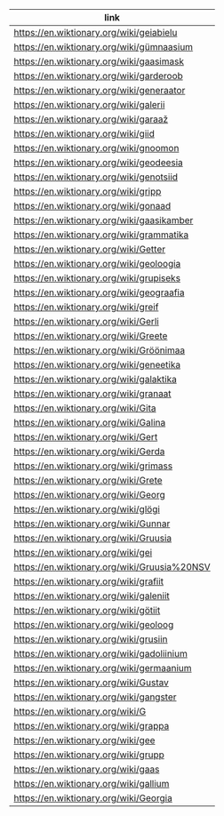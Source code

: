 |link|
|----|
|https://en.wiktionary.org/wiki/geiabielu|
|https://en.wiktionary.org/wiki/gümnaasium|
|https://en.wiktionary.org/wiki/gaasimask|
|https://en.wiktionary.org/wiki/garderoob|
|https://en.wiktionary.org/wiki/generaator|
|https://en.wiktionary.org/wiki/galerii|
|https://en.wiktionary.org/wiki/garaaž|
|https://en.wiktionary.org/wiki/giid|
|https://en.wiktionary.org/wiki/gnoomon|
|https://en.wiktionary.org/wiki/geodeesia|
|https://en.wiktionary.org/wiki/genotsiid|
|https://en.wiktionary.org/wiki/gripp|
|https://en.wiktionary.org/wiki/gonaad|
|https://en.wiktionary.org/wiki/gaasikamber|
|https://en.wiktionary.org/wiki/grammatika|
|https://en.wiktionary.org/wiki/Getter|
|https://en.wiktionary.org/wiki/geoloogia|
|https://en.wiktionary.org/wiki/grupiseks|
|https://en.wiktionary.org/wiki/geograafia|
|https://en.wiktionary.org/wiki/greif|
|https://en.wiktionary.org/wiki/Gerli|
|https://en.wiktionary.org/wiki/Greete|
|https://en.wiktionary.org/wiki/Gröönimaa|
|https://en.wiktionary.org/wiki/geneetika|
|https://en.wiktionary.org/wiki/galaktika|
|https://en.wiktionary.org/wiki/granaat|
|https://en.wiktionary.org/wiki/Gita|
|https://en.wiktionary.org/wiki/Galina|
|https://en.wiktionary.org/wiki/Gert|
|https://en.wiktionary.org/wiki/Gerda|
|https://en.wiktionary.org/wiki/grimass|
|https://en.wiktionary.org/wiki/Grete|
|https://en.wiktionary.org/wiki/Georg|
|https://en.wiktionary.org/wiki/glögi|
|https://en.wiktionary.org/wiki/Gunnar|
|https://en.wiktionary.org/wiki/Gruusia|
|https://en.wiktionary.org/wiki/gei|
|https://en.wiktionary.org/wiki/Gruusia%20NSV|
|https://en.wiktionary.org/wiki/grafiit|
|https://en.wiktionary.org/wiki/galeniit|
|https://en.wiktionary.org/wiki/götiit|
|https://en.wiktionary.org/wiki/geoloog|
|https://en.wiktionary.org/wiki/grusiin|
|https://en.wiktionary.org/wiki/gadoliinium|
|https://en.wiktionary.org/wiki/germaanium|
|https://en.wiktionary.org/wiki/Gustav|
|https://en.wiktionary.org/wiki/gangster|
|https://en.wiktionary.org/wiki/G|
|https://en.wiktionary.org/wiki/grappa|
|https://en.wiktionary.org/wiki/gee|
|https://en.wiktionary.org/wiki/grupp|
|https://en.wiktionary.org/wiki/gaas|
|https://en.wiktionary.org/wiki/gallium|
|https://en.wiktionary.org/wiki/Georgia|
